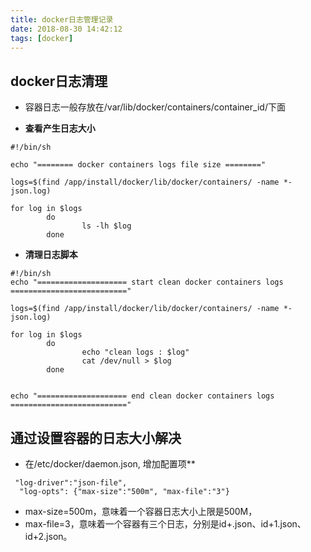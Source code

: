 ```yaml
---
title: docker日志管理记录
date: 2018-08-30 14:42:12
tags: [docker]
---
```


## docker日志清理

- 容器日志一般存放在/var/lib/docker/containers/container_id/下面

- **查看产生日志大小**

<!-- more -->

```
#!/bin/sh

echo "======== docker containers logs file size ========"  
 
logs=$(find /app/install/docker/lib/docker/containers/ -name *-json.log)
 
for log in $logs
        do
                ls -lh $log                
        done
```

- **清理日志脚本**

```
#!/bin/sh
echo "==================== start clean docker containers logs =========================="
 
logs=$(find /app/install/docker/lib/docker/containers/ -name *-json.log)
 
for log in $logs
        do
                echo "clean logs : $log"
                cat /dev/null > $log
        done
 
 
echo "==================== end clean docker containers logs   =========================="
```

## 通过设置容器的日志大小解决
- 在/etc/docker/daemon.json, 增加配置项**

```
 "log-driver":"json-file",
  "log-opts": {"max-size":"500m", "max-file":"3"}
```
- max-size=500m，意味着一个容器日志大小上限是500M， 
- max-file=3，意味着一个容器有三个日志，分别是id+.json、id+1.json、id+2.json。